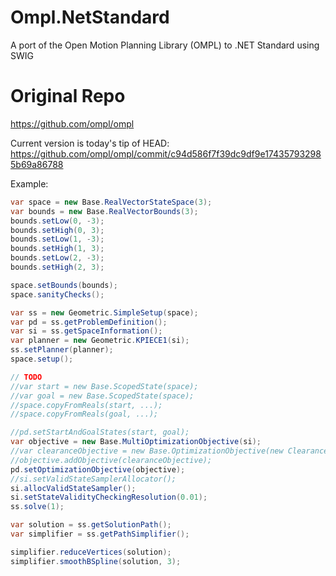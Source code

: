 # Ompl.NetStandard
A port of the Open Motion Planning Library (OMPL) to .NET Standard using SWIG

# Original Repo
https://github.com/ompl/ompl

Current version is today's tip of HEAD: 
https://github.com/ompl/ompl/commit/c94d586f7f39dc9df9e174357932985b69a86788

Example:
```cs
var space = new Base.RealVectorStateSpace(3);
var bounds = new Base.RealVectorBounds(3);
bounds.setLow(0, -3);
bounds.setHigh(0, 3);
bounds.setLow(1, -3);
bounds.setHigh(1, 3);
bounds.setLow(2, -3);
bounds.setHigh(2, 3);

space.setBounds(bounds);
space.sanityChecks();

var ss = new Geometric.SimpleSetup(space);
var pd = ss.getProblemDefinition();
var si = ss.getSpaceInformation();
var planner = new Geometric.KPIECE1(si);
ss.setPlanner(planner);
space.setup();

// TODO
//var start = new Base.ScopedState(space);
//var goal = new Base.ScopedState(space);
//space.copyFromReals(start, ...);
//space.copyFromReals(goal, ...);

//pd.setStartAndGoalStates(start, goal);
var objective = new Base.MultiOptimizationObjective(si);
//var clearanceObjective = new Base.OptimizationObjective(new ClearanceObjective(si));
//objective.addObjective(clearanceObjective);
pd.setOptimizationObjective(objective);
//si.setValidStateSamplerAllocator();
si.allocValidStateSampler();
si.setStateValidityCheckingResolution(0.01);
ss.solve(1);

var solution = ss.getSolutionPath();
var simplifier = ss.getPathSimplifier();

simplifier.reduceVertices(solution);
simplifier.smoothBSpline(solution, 3);
```
